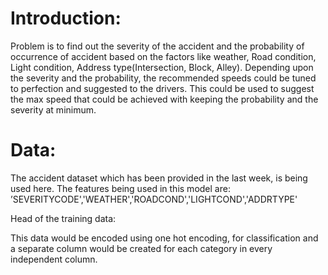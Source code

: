 # Introduction: 
Problem is to find out the severity of the accident and the probability of occurrence of accident based on the factors like weather, Road condition, Light condition, Address type(Intersection, Block, Alley). Depending upon the severity and the probability, the recommended speeds could be tuned to perfection and suggested to the drivers. This could be used to suggest the max speed that could be achieved with keeping the probability and the severity at minimum.

# Data:
The accident dataset which has been provided in the last week, is being used here. The features being used in this model are: ’SEVERITYCODE','WEATHER','ROADCOND','LIGHTCOND','ADDRTYPE'

Head of the training data:

This data would be encoded using one hot encoding, for classification and a separate column would be created for each category in every independent column.
